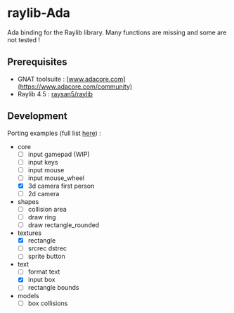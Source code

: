 # raylib-Ada

Ada binding for the Raylib library.
Many functions are missing and some are not tested !

## Prerequisites

- GNAT toolsuite : [www.adacore.com](https://www.adacore.com/community)
- Raylib 4.5 : [raysan5/raylib](https://github.com/raysan5/raylib)

## Development

Porting examples (full list [here](https://www.raylib.com/examples.html)) :

- core
  - [ ] input gamepad (WIP)
  - [ ] input keys
  - [ ] input mouse
  - [ ] input mouse_wheel
  - [x] 3d camera first person
  - [ ] 2d camera
- shapes
  - [ ] collision area
  - [ ] draw ring
  - [ ] draw rectangle_rounded
- textures
  - [x] rectangle
  - [ ] srcrec dstrec
  - [ ] sprite button
- text
  - [ ] format text
  - [x] input box
  - [ ] rectangle bounds
- models
  - [ ] box collisions
